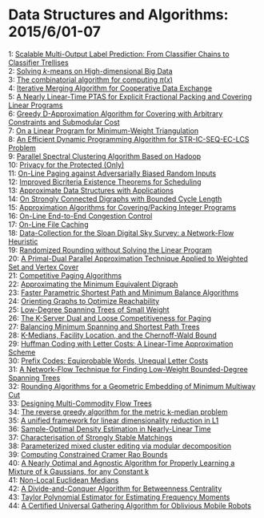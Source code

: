 # Data Structures and Algorithms: 2015/6/01-07  
1: [Scalable Multi-Output Label Prediction: From Classifier Chains to  Classifier Trellises](https://doi.org/10.48550/arXiv.1501.04870)  
2: [Solving $k$-means on High-dimensional Big Data](https://doi.org/10.48550/arXiv.1502.04265)  
3: [The combinatorial algorithm for computing $\pi(x)$](https://doi.org/10.48550/arXiv.1503.01839)  
4: [Iterative Merging Algorithm for Cooperative Data Exchange](https://doi.org/10.48550/arXiv.1503.03165)  
5: [A Nearly Linear-Time PTAS for Explicit Fractional Packing and Covering  Linear Programs](https://doi.org/10.48550/arXiv.0801.1987)  
6: [Greedy D-Approximation Algorithm for Covering with Arbitrary Constraints  and Submodular Cost](https://doi.org/10.48550/arXiv.0807.0644)  
7: [On a Linear Program for Minimum-Weight Triangulation](https://doi.org/10.48550/arXiv.1111.5305)  
8: [An Efficient Dynamic Programming Algorithm for STR-IC-SEQ-EC-LCS Problem](https://doi.org/10.48550/arXiv.1506.00063)  
9: [Parallel Spectral Clustering Algorithm Based on Hadoop](https://doi.org/10.48550/arXiv.1506.00227)  
10: [Privacy for the Protected (Only)](https://doi.org/10.48550/arXiv.1506.00242)  
11: [On-Line Paging against Adversarially Biased Random Inputs](https://doi.org/10.48550/arXiv.cs/0205007)  
12: [Improved Bicriteria Existence Theorems for Scheduling](https://doi.org/10.48550/arXiv.cs/0205008)  
13: [Approximate Data Structures with Applications](https://doi.org/10.48550/arXiv.cs/0205010)  
14: [On Strongly Connected Digraphs with Bounded Cycle Length](https://doi.org/10.48550/arXiv.cs/0205011)  
15: [Approximation Algorithms for Covering/Packing Integer Programs](https://doi.org/10.48550/arXiv.cs/0205030)  
16: [On-Line End-to-End Congestion Control](https://doi.org/10.48550/arXiv.cs/0205032)  
17: [On-Line File Caching](https://doi.org/10.48550/arXiv.cs/0205033)  
18: [Data-Collection for the Sloan Digital Sky Survey: a Network-Flow  Heuristic](https://doi.org/10.48550/arXiv.cs/0205034)  
19: [Randomized Rounding without Solving the Linear Program](https://doi.org/10.48550/arXiv.cs/0205036)  
20: [A Primal-Dual Parallel Approximation Technique Applied to Weighted Set  and Vertex Cover](https://doi.org/10.48550/arXiv.cs/0205037)  
21: [Competitive Paging Algorithms](https://doi.org/10.48550/arXiv.cs/0205038)  
22: [Approximating the Minimum Equivalent Digraph](https://doi.org/10.48550/arXiv.cs/0205040)  
23: [Faster Parametric Shortest Path and Minimum Balance Algorithms](https://doi.org/10.48550/arXiv.cs/0205041)  
24: [Orienting Graphs to Optimize Reachability](https://doi.org/10.48550/arXiv.cs/0205042)  
25: [Low-Degree Spanning Trees of Small Weight](https://doi.org/10.48550/arXiv.cs/0205043)  
26: [The K-Server Dual and Loose Competitiveness for Paging](https://doi.org/10.48550/arXiv.cs/0205044)  
27: [Balancing Minimum Spanning and Shortest Path Trees](https://doi.org/10.48550/arXiv.cs/0205045)  
28: [K-Medians, Facility Location, and the Chernoff-Wald Bound](https://doi.org/10.48550/arXiv.cs/0205047)  
29: [Huffman Coding with Letter Costs: A Linear-Time Approximation Scheme](https://doi.org/10.48550/arXiv.cs/0205048)  
30: [Prefix Codes: Equiprobable Words, Unequal Letter Costs](https://doi.org/10.48550/arXiv.cs/0205049)  
31: [A Network-Flow Technique for Finding Low-Weight Bounded-Degree Spanning  Trees](https://doi.org/10.48550/arXiv.cs/0205050)  
32: [Rounding Algorithms for a Geometric Embedding of Minimum Multiway Cut](https://doi.org/10.48550/arXiv.cs/0205051)  
33: [Designing Multi-Commodity Flow Trees](https://doi.org/10.48550/arXiv.cs/0205077)  
34: [The reverse greedy algorithm for the metric k-median problem](https://doi.org/10.48550/arXiv.cs/0504104)  
35: [A unified framework for linear dimensionality reduction in L1](https://doi.org/10.48550/arXiv.1405.1332)  
36: [Sample-Optimal Density Estimation in Nearly-Linear Time](https://doi.org/10.48550/arXiv.1506.00671)  
37: [Characterisation of Strongly Stable Matchings](https://doi.org/10.48550/arXiv.1506.00677)  
38: [Parameterized mixed cluster editing via modular decomposition](https://doi.org/10.48550/arXiv.1506.00944)  
39: [Computing Constrained Cramer Rao Bounds](https://doi.org/10.48550/arXiv.1204.2033)  
40: [A Nearly Optimal and Agnostic Algorithm for Properly Learning a Mixture  of k Gaussians, for any Constant k](https://doi.org/10.48550/arXiv.1506.01367)  
41: [Non-Local Euclidean Medians](https://doi.org/10.48550/arXiv.1207.3056)  
42: [A Divide-and-Conquer Algorithm for Betweenness Centrality](https://doi.org/10.48550/arXiv.1406.4173)  
43: [Taylor Polynomial Estimator for Estimating Frequency Moments](https://doi.org/10.48550/arXiv.1506.01442)  
44: [A Certified Universal Gathering Algorithm for Oblivious Mobile Robots](https://doi.org/10.48550/arXiv.1506.01603)  